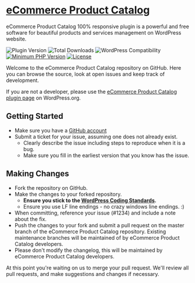 # [eCommerce Product Catalog](https://implecode.com/wordpress/product-catalog/) #

eCommerce Product Catalog 100% responsive plugin is a powerful and free software for beautiful products and services management on WordPress website.

![Plugin Version](https://img.shields.io/wordpress/plugin/v/ecommerce-product-catalog.svg?maxAge=2592000) 
![Total Downloads](https://img.shields.io/wordpress/plugin/dt/ecommerce-product-catalog.svg?maxAge=2592000)
![WordPress Compatibility](https://img.shields.io/wordpress/v/ecommerce-product-catalog.svg?maxAge=2592000)
[![Minimum PHP Version](https://img.shields.io/badge/php-%3E%3D%205.2-8892BF.svg?style=flat-square)](https://php.net/)
[![License](https://img.shields.io/badge/license-GPL--2.0%2B-red.svg)](https://github.com/impleCode/ecommerce-product-catalog/blob/master/license.txt)

Welcome to the eCommerce Product Catalog repository on GitHub. Here you can browse the source, look at open issues and keep track of development.

If you are not a developer, please use the [eCommerce Product Catalog plugin page](http://wordpress.org/plugins/ecommerce-product-catalog/) on WordPress.org.


## Getting Started ##

* Make sure you have a [GitHub account](https://github.com/signup/free)
* Submit a ticket for your issue, assuming one does not already exist.
  * Clearly describe the issue including steps to reproduce when it is a bug.
  * Make sure you fill in the earliest version that you know has the issue.

## Making Changes ##

* Fork the repository on GitHub.
* Make the changes to your forked repository.
  * **Ensure you stick to the [WordPress Coding Standards](http://codex.wordpress.org/WordPress_Coding_Standards).**
  * Ensure you use LF line endings - no crazy windows line endings. :)
* When committing, reference your issue (#1234) and include a note about the fix.
* Push the changes to your fork and submit a pull request on the master branch of the eCommerce Product Catalog repository. Existing maintenance branches will be maintained of by eCommerce Product Catalog developers.
* Please don't modify the changelog, this will be maintained by eCommerce Product Catalog developers.

At this point you're waiting on us to merge your pull request. We'll review all pull requests, and make suggestions and changes if necessary.
